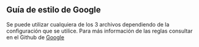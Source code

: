 ## Guía de estilo de Google

Se puede utilizar cualquiera de los 3 archivos dependiendo de la configuración que se utilice. Para más información de las reglas consultar en el Github de [Google](https://github.com/google/eslint-config-google)